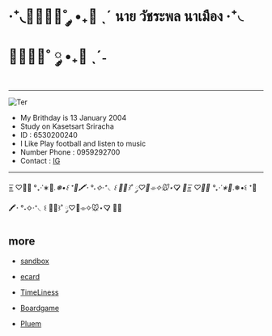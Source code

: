 # ‧⁺◟🧝🏻‍♀️🎄˚ ༘ •₊🎁 ˎˊ นาย วัชระพล นาเมือง ‧⁺◟🧝🏻‍♀️🎄˚ ༘ •₊🎁 ˎˊ˗
---
![Ter](Terr/Ter.jpg)
*  My Brithday is 13 January 2004
*  Study on Kasetsart Sriracha
*  ID : 6530200240
*  I Like Play football and listen to music
*  Number Phone  :  0959292700
*  Contact : [IG](https://www.instagram.com/Ter.tl)
---

 =͟͟͞͞  ♡🎅🏻 °₊·ˈ∗🎄*.❅•꒰ ⁺🎨🖍⋆ °˖✧‧⁺◟꒰ 🦌🎄꒱˚ ༘♡🧀⌯✧🐭⋆♡̷̷̷ 💌=͟͟͞͞  ♡🎅🏻 °₊·ˈ∗🎄*.❅•꒰ ⁺🎨🖍⋆ °˖✧‧⁺◟꒰ 🦌🎄꒱˚ ༘♡🧀⌯✧🐭⋆♡̷̷̷ 💌🦌
##  more
*  [sandbox](sandbox.md)
  
*  [ecard](xmas.md)
  
*  [TimeLiness](timeliness.md)

*  [Boardgame](boardgame.md)

*  [Pluem](https://kongsiri07.github.io)




